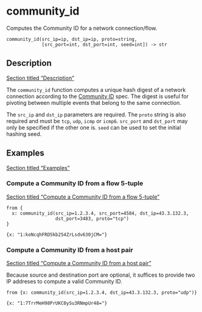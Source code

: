 # community_id

Computes the Community ID for a network connection/flow.

```tql
community_id(src_ip=ip, dst_ip=ip, proto=string,
             [src_port=int, dst_port=int, seed=int]) -> str
```

## Description

[Section titled “Description”](#description)

The `community_id` function computes a unique hash digest of a network connection according to the [Community ID](https://github.com/corelight/community-id-spec) spec. The digest is useful for pivoting between multiple events that belong to the same connection.

The `src_ip` and `dst_ip` parameters are required. The `proto` string is also required and must be `tcp`, `udp`, `icmp` or `icmp6`. `src_port` and `dst_port` may only be specified if the other one is. `seed` can be used to set the initial hashing seed.

## Examples

[Section titled “Examples”](#examples)

### Compute a Community ID from a flow 5-tuple

[Section titled “Compute a Community ID from a flow 5-tuple”](#compute-a-community-id-from-a-flow-5-tuple)

```tql
from {
  x: community_id(src_ip=1.2.3.4, src_port=4584, dst_ip=43.3.132.3,
                  dst_port=3483, proto="tcp")
}
```

```tql
{x: "1:koNcqhFRD5kb254ZrLsdv630jCM="}
```

### Compute a Community ID from a host pair

[Section titled “Compute a Community ID from a host pair”](#compute-a-community-id-from-a-host-pair)

Because source and destination port are optional, it suffices to provide two IP addreses to compute a valid Community ID.

```tql
from {x: community_id(src_ip=1.2.3.4, dst_ip=43.3.132.3, proto="udp")}
```

```tql
{x: "1:7TrrMeH98PrUKC0ySu3RNmpUr48="}
```